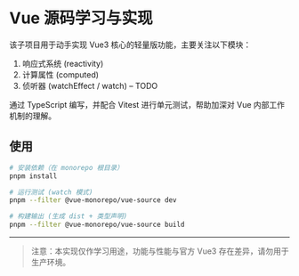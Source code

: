 # Vue 源码学习与实现

该子项目用于动手实现 Vue3 核心的轻量版功能，主要关注以下模块：

1. 响应式系统 (reactivity)
2. 计算属性 (computed)
3. 侦听器 (watchEffect / watch) – TODO

通过 TypeScript 编写，并配合 Vitest 进行单元测试，帮助加深对 Vue 内部工作机制的理解。

## 使用

```bash
# 安装依赖（在 monorepo 根目录）
pnpm install

# 运行测试 (watch 模式)
pnpm --filter @vue-monorepo/vue-source dev

# 构建输出 (生成 dist + 类型声明)
pnpm --filter @vue-monorepo/vue-source build
```

---

> 注意：本实现仅作学习用途，功能与性能与官方 Vue3 存在差异，请勿用于生产环境。 